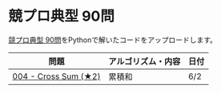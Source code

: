 # 競プロ典型 90問

[競プロ典型 90問](https://atcoder.jp/contests/typical90)をPythonで解いたコードをアップロードします。

| 問題 |  アルゴリズム・内容  | 日付 |
| ---- | ---- | ---- |
|  [004 - Cross Sum (★2)](https://atcoder.jp/contests/typical90/tasks/typical90_d)  |  累積和  | 6/2|

